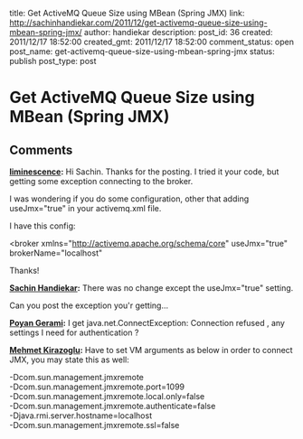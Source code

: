 title: Get ActiveMQ Queue Size using MBean (Spring JMX)
link: http://sachinhandiekar.com/2011/12/get-activemq-queue-size-using-mbean-spring-jmx/
author: handiekar
description: 
post_id: 36
created: 2011/12/17 18:52:00
created_gmt: 2011/12/17 18:52:00
comment_status: open
post_name: get-activemq-queue-size-using-mbean-spring-jmx
status: publish
post_type: post

# Get ActiveMQ Queue Size using MBean (Spring JMX)



## Comments

**[liminescence](#2 "2012-03-01 22:06:21"):** Hi Sachin. Thanks for the posting. I tried it your code, but getting some exception connecting to the broker.   
  
I was wondering if you do some configuration, other that adding useJmx="true" in your activemq.xml file.  
  
I have this config:  
  
<broker xmlns="http://activemq.apache.org/schema/core" useJmx="true" brokerName="localhost"   
  
  
Thanks!

**[Sachin Handiekar](#3 "2012-03-07 11:01:55"):** There was no change except the useJmx="true" setting.  
  
Can you post the exception you'r getting...

**[Poyan Gerami](#8 "2013-11-19 14:20:24"):** I get java.net.ConnectException: Connection refused , any settings I need for authentication ?

**[Mehmet Kirazoglu](#15 "2015-01-06 15:06:10"):** Have to set VM arguments as below in order to connect JMX, you may state this as well:  
  
-Dcom.sun.management.jmxremote  
-Dcom.sun.management.jmxremote.port=1099  
-Dcom.sun.management.jmxremote.local.only=false  
-Dcom.sun.management.jmxremote.authenticate=false  
-Djava.rmi.server.hostname=localhost  
-Dcom.sun.management.jmxremote.ssl=false

